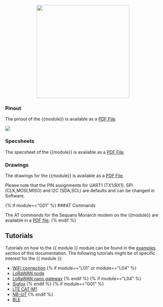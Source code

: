 <p align="center"><img src ="../../../img/{{module | lower}}.png" width="300"></p>

### Pinout
The pinout of the {{module}} is available as a <a href="../downloads/{{module|lower}}-pinout.pdf" target="_blank">PDF File</a>.

<a href="../downloads/{{module|lower}}-pinout.pdf" target="_blank" align="center"><img src ="../../../img/g01-pinout.png"></a>

### Specsheets

The specsheet of the {{module}} is available as a <a href="../downloads/{{module}}-specsheet.pdf" target="_blank">PDF File</a>.

### Drawings

The drawings for the {{module}} is available as a <a href="../downloads/{{module|lower}}-drawing.pdf" target="_blank">PDF File</a>.

Please note that the PIN assignments for UART1 (TX1/RX1), SPI (CLK,MOSI,MISO) and I2C (SDA,SCL) are defaults and can be changed in Software.

{% if module=="G01" %}
###AT Commands

The AT commands for the Sequans Monarch modem on the {{module}} are available in a
<a href="../downloads/Monarch_4G-EZ_LR5110_ATCommands_ReferenceManual_Rev3_NOCONFIDENTIAL.pdf">PDF file</a>.
{% endif %}

## Tutorials
Tutorials on how to the {{ module }} module can be found in the
[examples]() section of this documentation. The following tutorials might be of
specific interest for the {{ module }}:

- [WiFi connection](../../tutorials/all/wlan.md)
{% if module=="L01" or module=="L04" %}
- [LoRaWAN node](../../tutorials/lora/lorawan-otta.md)
- [LoRaWAN nano gateway](../../tutorials/lora/lorawan-nano-gateway.md)
{% endif %}
{% if module=="L04" %}
- [Sigfox](../../tutorials/sigfox/README.md)
{% endif %}
{% if module=="G01" %}
- [LTE CAT-M1](../../tutorials/cellular/cat_m1.md)
- [NB-IoT](../../tutorials/cellular/nb_iot.md)
{% endif %}
- [BLE](../../tutorials/all/ble.md)
